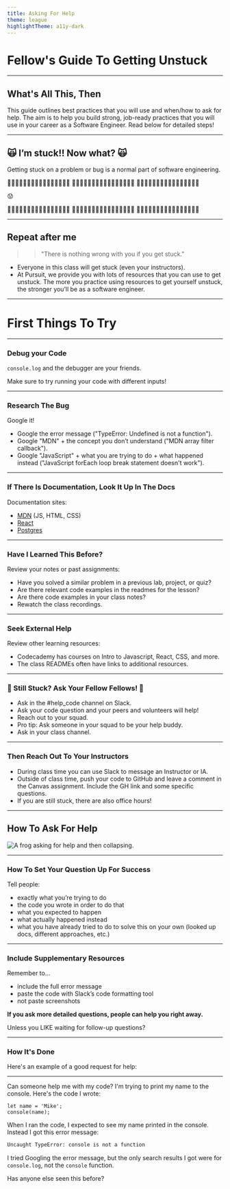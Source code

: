 ```yaml
---
title: Asking For Help
theme: league
highlightTheme: a11y-dark
---
```


# Fellow's Guide To Getting Unstuck

---

## What's All This, Then

This guide outlines best practices that you will use and when/how to ask for help. The aim is to help you build strong, job-ready practices that you will use in your career as a Software Engineer. Read below for detailed steps!

---

## 🙀 I’m stuck!! Now what? 🙀

Getting stuck on a problem or bug is a normal part of software engineering.

🐞🐛🐞🐛🐞🐛🐞🐛🐞🐛🐞🐛🐞🐛🐞🐛
🐞🐛🐞🐛🐞🐛🐞🐛🐞🐛🐞🐛🐞🐛🐞🐛
🐞🐛🐞🐛🐞🐛🐞🐛🐞🐛🐞🐛🐞🐛🐞🐛

😟

🐞🐛🐞🐛🐞🐛🐞🐛🐞🐛🐞🐛🐞🐛🐞🐛
🐞🐛🐞🐛🐞🐛🐞🐛🐞🐛🐞🐛🐞🐛🐞🐛
🐞🐛🐞🐛🐞🐛🐞🐛🐞🐛🐞🐛🐞🐛🐞🐛

---

## Repeat after me

> > "There is nothing wrong with you if you get stuck."

- Everyone in this class will get stuck (even your instructors).
- At Pursuit, we provide you with lots of resources that you can use to get unstuck. The more you practice using resources to get yourself unstuck, the stronger you’ll be as a software engineer.

---

# First Things To Try

---

### Debug your Code

`console.log` and the debugger are your friends.

Make sure to try running your code with different inputs!

---

### Research The Bug

Google it!

- Google the error message ("TypeError: Undefined is not a function").
- Google "MDN" + the concept you don’t understand ("MDN array filter callback").
- Google "JavaScript" + what you are trying to do + what happened instead ("JavaScript forEach loop break statement doesn't work").

---

### If There Is Documentation, Look It Up In The Docs

Documentation sites:

- [MDN](https://developer.mozilla.org/en-US/docs/Web) (JS, HTML, CSS)
- [React](https://reactjs.org/)
- [Postgres](https://www.postgresql.org/docs/13/index.html)

---

### Have I Learned This Before?

Review your notes or past assignments:

- Have you solved a similar problem in a previous lab, project, or quiz?
- Are there relevant code examples in the readmes for the lesson?
- Are there code examples in your class notes?
- Rewatch the class recordings.

---

### Seek External Help

Review other learning resources:

- Codecademy has courses on Intro to Javascript, React, CSS, and more.
- The class READMEs often have links to additional resources.

---

### 🚨 Still Stuck? Ask Your Fellow Fellows! 🚨

- Ask in the #help_code channel on Slack.
- Ask your code question and your peers and volunteers will help!
- Reach out to your squad.
- Pro tip: Ask someone in your squad to be your help buddy.
- Ask in your class channel.

---

### Then Reach Out To Your Instructors

- During class time you can use Slack to message an Instructor or IA.
- Outside of class time, push your code to GitHub and leave a comment in the Canvas assignment. Include the GH link and some specific questions.
- If you are still stuck, there are also office hours!

---

## How To Ask For Help

![A frog asking for help and then collapsing.](https://media.giphy.com/media/gw3MYmhxEv8T52ow/giphy.gif?cid=ecf05e47kipirdp6dt4bvs1v6bkjlzjfjl8fzxw9wwx3p7o3&rid=giphy.gif&ct=g)

---

### How To Set Your Question Up For Success

Tell people:

- exactly what you’re trying to do
- the code you wrote in order to do that
- what you expected to happen
- what actually happened instead
- what you have already tried to do to solve this on your own (looked up docs, different approaches, etc.)

---

### Include Supplementary Resources

Remember to…

- include the full error message
- paste the code with Slack’s code formatting tool
- not paste screenshots

**If you ask more detailed questions, people can help you right away.**

Unless you LIKE waiting for follow-up questions?

---

### How It's Done

Here's an example of a good request for help:

---

Can someone help me with my code?
I'm trying to print my name to the console.
Here's the code I wrote:

```
let name = 'Mike';
console(name);
```

When I ran the code, I expected to see my name printed in the console.
Instead I got this error message:

```sh
Uncaught TypeError: console is not a function
```

I tried Googling the error message, but the only search results I got were for `console.log`, not the `console` function.

Has anyone else seen this before?
